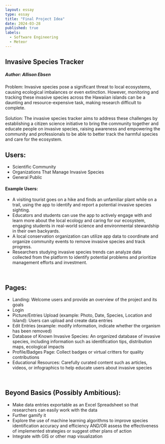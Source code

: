 ```yaml
---
layout: essay
type: essay
title: "Final Project Idea"
date: 2024-03-28
published: true
labels:
  - Software Engineering
  - Meteor
---
```


## Invasive Species Tracker<br>
##### Author: Allison Ebsen<br>
Problem: Invasive species pose a significant threat to local ecosystems, causing ecological imbalances or even extinction. However, monitoring and tracking these invasive species across the Hawaiian islands can be a daunting and resource-expensive task, making research difficult to complete. <br><br>
Solution: The invasive species tracker aims to address these challenges by establishing a citizen science initiative to bring the community together and educate people on invasive species, raising awareness and empowering the community and professionals to be able to better track the harmful species and care for the ecosystem.<br>


## Users:<br>
<ul>
<li>Scientific Community</li>
<li>Organizations That Manage Invasive Species</li>
<li>General Public</li>
</ul>

#### Example Users:<br>
<ul>
<li>A visiting tourist goes on a hike and finds an unfamiliar plant while on a trail, using the app to identify and report a potential invasive species sighting.</li>
<li>Educators and students can use the app to actively engage with and learn more about the local ecology and caring for our ecosystem, engaging students in real-world science and environmental stewardship in their own backyards.</li>
<li>A local conservation organization can utilize app data to coordinate and organize community events to remove invasive species and track progress.</li>
<li>Researchers studying invasive species trends can analyze data collected from the platform to identify potential problems and prioritize management efforts and investment.</li>
</ul><br>

## Pages:<br>
<ul>
<li>Landing: Welcome users and provide an overview of the project and its goals</li>
<li>Login</li>
<li>Picture/Entries Upload (example: Photo, Date, Species, Location and Island): Users can upload and create data entries</li>
<li>Edit Entries (example: modify information, indicate whether the organism has been removed)</li>
<li>Database of Known Invasive Species: An organized database of invasive species, including information such as identification tips, distribution maps, ecological impacts</li>
<li>Profile/Badges Page: Collect badges or virtual critters for quality contributions</li>
<li>Educational Resources: Carefully curated content such as articles, videos, or infographics to help educate users about invasive species</li>
</ul><br>

## Beyond Basics (Possibly Ambitious):
<ul>
<li>Make data entries exportable as an Excel Spreadsheet so that researchers can easily work with the data</li>
<li>Further gamify it</li>
<li>Explore the use of machine learning algorithms to improve species identification accuracy and efficiency AND/OR assess the effectiveness of implemented strategies or suggest other plans of action</li>
<li>Integrate with GIS or other map visualization</li>
</ul>




